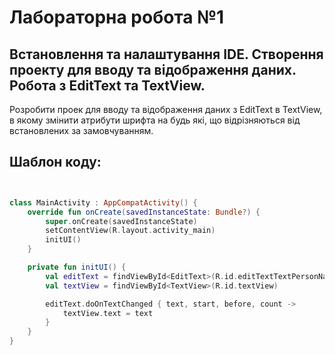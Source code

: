 # Лабораторна робота №1

## Встановлення та налаштування IDE. Створення проекту для вводу та відображення даних. Робота з EditText та TextView.

Розробити проек для вводу та відображення даних з EditText в TextView, в якому змінити атрибути шрифта на будь які, що відрізняються від встановлених за замовчуванням. 

## Шаблон коду:

```kotlin


class MainActivity : AppCompatActivity() {
    override fun onCreate(savedInstanceState: Bundle?) {
        super.onCreate(savedInstanceState)
        setContentView(R.layout.activity_main)
        initUI()
    }

    private fun initUI() {
        val editText = findViewById<EditText>(R.id.editTextTextPersonName)
        val textView = findViewById<TextView>(R.id.textView)

        editText.doOnTextChanged { text, start, before, count ->
            textView.text = text
        }
    }
}

```